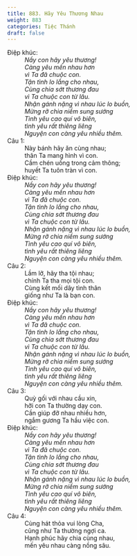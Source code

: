 ```yaml
---
title: 883. Hãy Yêu Thương Nhau
weight: 883
categories: Tiệc Thánh
draft: false
---
```

<dl><dt>Điệp khúc:</dt><dd data-chorus="1"><em>Nầy con hãy yêu thương! <br/>Càng yêu mến nhau hơn <br/>vì Ta đã chuộc con. <br/>Tận tình lo lắng cho nhau, <br/>Cùng chia sớt thương đau <br/>vì Ta chuộc con từ lâu. <br/>Nhận gánh nặng vì nhau lúc lo buồn, <br/>Mừng rỡ chia niềm sung sướng <br/>Tình yêu cao quí vô biên, <br/>tình yêu rất thiêng liêng <br/>Nguyện con càng yêu nhiều thêm. </em></dd><dt>Câu 1:</dt><dd data-verse="1">Này bánh hãy ăn cùng nhau; <br/>thân Ta mang hình vì con. <br/>Cầm chén uống trong cảm thông; <br/>huyết Ta tuôn tràn vì con. </dd><dt>Điệp khúc:</dt><dd data-chorus="1"><em>Nầy con hãy yêu thương! <br/>Càng yêu mến nhau hơn <br/>vì Ta đã chuộc con. <br/>Tận tình lo lắng cho nhau, <br/>Cùng chia sớt thương đau <br/>vì Ta chuộc con từ lâu. <br/>Nhận gánh nặng vì nhau lúc lo buồn, <br/>Mừng rỡ chia niềm sung sướng <br/>Tình yêu cao quí vô biên, <br/>tình yêu rất thiêng liêng <br/>Nguyện con càng yêu nhiều thêm. </em></dd><dt>Câu 2:</dt><dd data-verse="2">Lầm lỡ, hãy tha tội nhau; <br/>chính Ta tha mọi tội con. <br/>Cùng kết mối dây tình thân <br/>giống như Ta là bạn con. </dd><dt>Điệp khúc:</dt><dd data-chorus="1"><em>Nầy con hãy yêu thương! <br/>Càng yêu mến nhau hơn <br/>vì Ta đã chuộc con. <br/>Tận tình lo lắng cho nhau, <br/>Cùng chia sớt thương đau <br/>vì Ta chuộc con từ lâu. <br/>Nhận gánh nặng vì nhau lúc lo buồn, <br/>Mừng rỡ chia niềm sung sướng <br/>Tình yêu cao quí vô biên, <br/>tình yêu rất thiêng liêng <br/>Nguyện con càng yêu nhiều thêm. </em></dd><dt>Câu 3:</dt><dd data-verse="3">Quỳ gối với nhau cầu xin, <br/>hỡi con Ta thường dạy con. <br/>Cần giúp đỡ nhau nhiều hơn, <br/>ngắm gương Ta hầu việc con. </dd><dt>Điệp khúc:</dt><dd data-chorus="1"><em>Nầy con hãy yêu thương! <br/>Càng yêu mến nhau hơn <br/>vì Ta đã chuộc con. <br/>Tận tình lo lắng cho nhau, <br/>Cùng chia sớt thương đau <br/>vì Ta chuộc con từ lâu. <br/>Nhận gánh nặng vì nhau lúc lo buồn, <br/>Mừng rỡ chia niềm sung sướng <br/>Tình yêu cao quí vô biên, <br/>tình yêu rất thiêng liêng <br/>Nguyện con càng yêu nhiều thêm. </em></dd><dt>Câu 4:</dt><dd data-verse="4">Cùng hát thỏa vui lòng Cha, <br/>cũng như Ta thường ngợi ca. <br/>Hạnh phúc hãy chia cùng nhau, <br/>mến yêu nhau càng nồng sâu. </dd></dl>